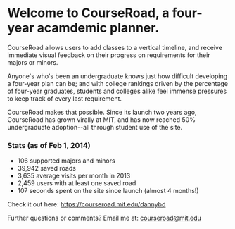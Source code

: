 # Welcome to CourseRoad, a four-year acamdemic planner.

CourseRoad allows users to add classes to a vertical timeline, and receive
immediate visual feedback on their progress on requirements for their majors or
minors.

Anyone's who's been an undergraduate knows just how difficult developing a 
four-year plan can be; and with college rankings driven by the percentage of 
four-year graduates, students and colleges alike feel immense pressures to keep 
track of every last requirement.

CourseRoad makes that possible. Since its launch two years ago, CourseRoad has 
grown virally at MIT, and has now reached 50% undergraduate adoption--all 
through student use of the site.

### Stats (as of Feb 1, 2014) 
  - 106 supported majors and minors
  - 39,942 saved roads
  - 3,635 average visits per month in 2013
  - 2,459 users with at least one saved road
  - 107 seconds spent on the site since launch (almost 4 months!)

Check it out here: https://courseroad.mit.edu/dannybd 

Further questions or comments? Email me at: 
[courseroad@mit.edu](mailto:courseroad@mit.edu)

